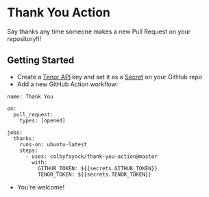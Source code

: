 # Thank You Action

Say thanks any time someone makes a new Pull Request on your repository!!!

## Getting Started
* Create a [Tenor API](https://tenor.com/gifapi/documentation) key and set it as a [Secret](https://docs.github.com/en/actions/reference/encrypted-secrets) on your GitHub repo
* Add a new GitHub Action workflow:
```
name: Thank You

on:
  pull_request:
    types: [opened]

jobs:
  thanks:
    runs-on: ubuntu-latest
    steps:
      - uses: colbyfayock/thank-you-action@master
        with:
          GITHUB_TOKEN: ${{secrets.GITHUB_TOKEN}}
          TENOR_TOKEN: ${{secrets.TENOR_TOKEN}}
```
* You're welcome!
